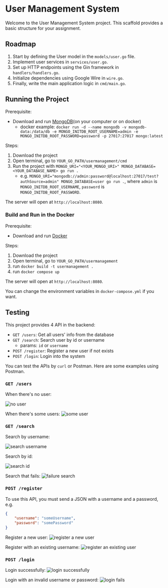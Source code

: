 # User Management System

Welcome to the User Management System project. This scaffold provides a basic structure for your assignment.

## Roadmap

1. Start by defining the User model in the `models/user.go` file.
2. Implement user services in `services/user.go`.
3. Set up HTTP endpoints using the Gin framework in `handlers/handlers.go`.
4. Initialize dependencies using Google Wire in `wire.go`.
5. Finally, write the main application logic in `cmd/main.go`.

## Running the Project

Prerequisite:

- Download and run [MongoDB](https://www.mongodb.com/try/download/community)(on your computer or on docker)
  - docker example: `docker run -d --name mongodb -v mongodb-data:/data/db -e MONGO_INITDB_ROOT_USERNAME=admin -e MONGO_INITDB_ROOT_PASSWORD=password -p 27017:27017 mongo:latest`

Steps:

1. Download the project
2. Open terminal, go to `YOUR_GO_PATH/usermanagement/cmd`
3. Run the project with `MONGO_URI="<YOUR_MONGO_URI>" MONGO_DATABASE=<YOUR_DATABASE_NAME> go run .`
   - e.g. `MONGO_URI="mongodb://admin:password@localhost:27017/test?authSource=admin" MONGO_DATABASE=user go run .`, where `admin` is `MONGO_INITDB_ROOT_USERNAME`, `password` is `MONGO_INITDB_ROOT_PASSWORD`.

The server will open at `http://localhost:8080`.

### Build and Run in the Docker

Prerequisite:

- Download and run [Docker](https://www.docker.com/products/docker-desktop)

Steps:

1. Download the project
2. Open terminal, go to `YOUR_GO_PATH/usermanagement`
3. run `docker build -t usermanagement .`
4. run `docker compose up`

The server will open at `http://localhost:8080`.

You can change the environment variables in `docker-compose.yml` if you want.

## Testing

This project provides 4 API in the backend:

- `GET /users`: Get all users' info from the database
- `GET /search`: Search user by id or username
  - params: `id` or `username`
- `POST /register`: Register a new user if not exists
- `POST /login`: Login into the system

You can test the APIs by `curl` or Postman. Here are some examples using Postman.

### `GET /users`

When there's no user:

![no user](https://p.ipic.vip/xqv48v.png)

When there's some users:
![some user](https://p.ipic.vip/1xvh3b.png)

### `GET /search`

Search by username:

![search username](https://p.ipic.vip/uke3ix.png)

Search by id:

![search id](https://p.ipic.vip/58ugoq.png)

Search that fails:
![failure search](https://p.ipic.vip/ctz594.png)

### `POST /register`

To use this API, you must send a JSON with a username and a password, e.g.

```JSON
{
    "username": "someUsername",
    "password": "somePassword"
}
```

Register a new user:
![register a new user](https://p.ipic.vip/aqexuk.png)

Register with an existing username:
![register an existing user](https://p.ipic.vip/tvhyuk.png)

### `POST /login`

Login successfully:
![login successfully](https://p.ipic.vip/a6xl8t.png)

Login with an invalid username or password:
![login fails](https://p.ipic.vip/u72hfx.png)
